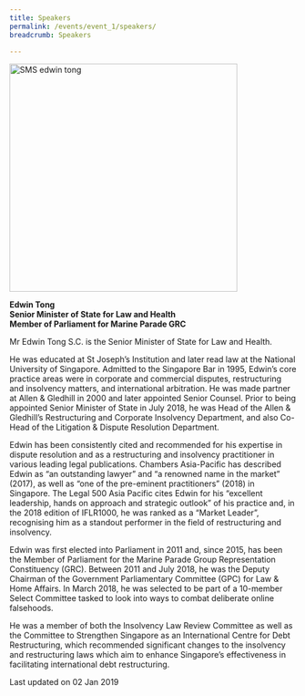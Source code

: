 ```yaml
---
title: Speakers
permalink: /events/event_1/speakers/
breadcrumb: Speakers

---
```



<img src="/images/events/SMS_Edwin_Tong.jpg" alt="SMS edwin tong" style="width:400px"> 

**Edwin Tong**    
**Senior Minister of State for Law and Health**  
**Member of Parliament for Marine Parade GRC**  



Mr Edwin Tong S.C. is the Senior Minister of State for Law and Health.
 
He was educated at St Joseph’s Institution and later read law at the National University of Singapore.  Admitted to the Singapore Bar in 1995, Edwin’s core practice areas were in corporate and commercial disputes, restructuring and insolvency matters, and international arbitration. He was made partner at Allen & Gledhill in 2000 and later appointed Senior Counsel. Prior to being appointed Senior Minister of State in July 2018, he was Head of the Allen & Gledhill’s Restructuring and Corporate Insolvency Department, and also Co-Head of the Litigation & Dispute Resolution Department.
 
Edwin has been consistently cited and recommended for his expertise in dispute resolution and as a restructuring and insolvency practitioner in various leading legal publications. Chambers Asia-Pacific has described Edwin as “an outstanding lawyer” and “a renowned name in the market” (2017), as well as “one of the pre-eminent practitioners” (2018) in Singapore. The Legal 500 Asia Pacific cites Edwin for his “excellent leadership, hands on approach and strategic outlook” of his practice and, in the 2018 edition of IFLR1000, he was ranked as a “Market Leader”, recognising him as a standout performer in the field of restructuring and insolvency.
 
Edwin was first elected into Parliament in 2011 and, since 2015, has been the Member of Parliament for the Marine Parade Group Representation Constituency (GRC). Between 2011 and July 2018, he was the Deputy Chairman of the Government Parliamentary Committee (GPC) for Law & Home Affairs. In March 2018, he was selected to be part of a 10-member Select Committee tasked to look into ways to combat deliberate online falsehoods.
 
He was a member of both the Insolvency Law Review Committee as well as the Committee to Strengthen Singapore as an International Centre for Debt Restructuring, which recommended significant changes to the insolvency and restructuring laws which aim to enhance Singapore’s effectiveness in facilitating international debt restructuring.

<p class="right-side-updated">Last updated on 02 Jan 2019</p>
